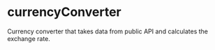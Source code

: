 currencyConverter
=================

Currency converter that takes data from public API and calculates the exchange rate.
